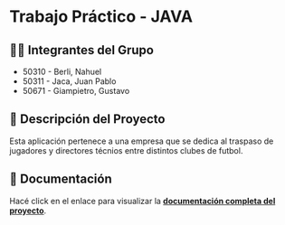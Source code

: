 # Trabajo Práctico - JAVA

## 👨‍💻 Integrantes del Grupo

- 50310 - Berli, Nahuel
- 50311 - Jaca, Juan Pablo
- 50671 - Giampietro, Gustavo

## 📜 Descripción del Proyecto

Esta aplicación pertenece a una empresa que se dedica al traspaso de jugadores y directores técnios entre distintos clubes de futbol.

## 📑 Documentación

Hacé click en el enlace para visualizar la **[documentación completa del proyecto](./docs/README.md)**.
